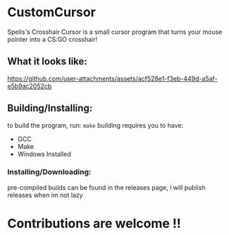 # CustomCursor
Spelis's Crosshair Cursor is a small cursor program that turns your mouse pointer into a CS:GO crosshair!

## What it looks like:
https://github.com/user-attachments/assets/acf528e1-f3eb-449d-a5af-e5b9ac2052cb

## Building/Installing:
to build the program, run: `make`
building requires you to have:
* GCC
* Make
* Windows
Installed

### Installing/Downloading:
pre-compiled builds can be found in the releases page,
i will publish releases when im not lazy

# Contributions are welcome ‼️
